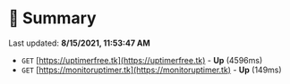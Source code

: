 # 📖 Summary
Last updated: **8/15/2021, 11:53:47 AM**

- `GET` [https://uptimerfree.tk](https://uptimerfree.tk) - **Up** (4596ms)
- `GET` [https://monitoruptimer.tk](https://monitoruptimer.tk) - **Up** (149ms)
